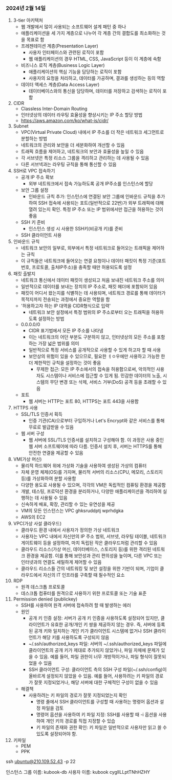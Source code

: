 ### 2024년 2월 14일

1.  3-tier 아키텍처
    - 웹 개발에서 많이 사용되는 소프트웨어 설계 패턴 중 하나
    - 애플리케이션을 세 가지 계층으로 나누어 각 계층 간의 결합도를 최소화하는 것을 목표로 함
    - 프레젠테이션 계층(Presentation Layer)
        - 사용자 인터페이스와 관련된 로직이 포함
        - 웹 애플리케이션의 경우 HTML, CSS, JavaScript 등이 이 계층에 속함
    - 비즈니스 로직 계층(Business Logic Layer)
        - 애플리케이션의 핵심 기능을 담당하는 로직이 포함
        - 사용자의 요청을 처리하고, 데이터를 가공하며, 결과를 생성하는 등의 역할
    - 데이터 액세스 계층(Data Access Layer)
        - 데이터베이스와의 통신을 담당하며, 데이터를 저장하고 검색하는 로직이 포함
2. CIDR
    - Classless Inter-Domain Routing
    - 인터넷상의 데이터 라우팅 효율성을 향상시키는 IP 주소 할당 방법
    - https://aws.amazon.com/ko/what-is/cidr/
3. Subnet
    - VPC(Virtual Private Cloud) 내에서 IP 주소를 더 작은 네트워크 세그먼트로 분할하는 방법
    - 네트워크의 관리와 보안을 더 세분화하여 개선할 수 있음
    - 트래픽 흐름을 제어하고, 네트워크의 보안과 효율성을 높일 수 있음
    - 각 서브넷은 특정 리소스 그룹을 격리하고 관리하는 데 사용될 수 있음
    - 다른 서브넥과는 라우팅 규칙을 통해 통신할 수 있음
4. SSH로 VPC 접속하기
    - 공개 IP 주소 확보
        - 외부 네트워크에서 접속 가능하도록 공개 IP주소를 인스턴스에 할당
    - 보안 그룹 설정
        - 인바운드 규칙 추가: 인스턴스에 연결된 보안 그룹에 인바운드 규칙을 추가하여 SSH 접속에 사용되는 포트(일반적으로 22번)가 외부 트래픽에 대해 열려 있는지 확인. 특정 IP 주소 또는 IP 범위에서만 접근을 허용하는 것이 좋음
    - SSH 키 준비
        - 인스턴스 생성 시 사용한 SSH키(비공개 키)를 준비
    - SSH 클라이언트 사용
5. 인바운드 규칙
    - 네트워크 보안의 일부로, 외부에서 특정 네트워크로 들어오는 트래픽을 제어하는 규칙
    - 이 규칙들은 네트워크에 들어오는 연결 요청이나 데이터 패킷이 특정 기준(포트 번호, 프로토콜, 출처IP주소)을 충족할 때만 허용되도록 설정
6. 패킷 출발지
    - 네트워크 통신에서 데이터 패킷이 생성되고 처음 보내진 네트워크 주소를 의미
    - 일반적으로 데이터를 보내는 장치의 IP 주소로, 패킷 헤더에 포함되어 있음
    - 패킷이 어디서 왔는지를 식별하는 데 사용되며, 네트워크 경로를 통해 데이터가 목적지까지 전송되는 과정에서 중요한 역할을 함
    - '허용하고자 하는 IP 대역을 CIDR형식으로 입력'
        - 네트워크 보안 설정에서 특정 범위의 IP 주소로부터 오는 트래픽을 허용하도록 설정하는 방법
    - 0.0.0.0/0
        - CIDR 표기법에서 모든 IP 주소를 나타냄
        - 이는 네트워크의 어던 부분도 구분하지 않고, 인터넷상의 모든 주소를 포함하는 가장 넓은 범위를 의미
        - 일반적으로 특정 서비스를 공개적으로 사용할 수 있게 하고자 할 때 사용
        - 보안상의 위험이 있을 수 있으므로, 필요한 ㅕㅇ우에만 사용하고 가능한 한 더 제한적인 규칙을 설정하는 것이 좋음
            - 무제한 접근: 모든 IP 주소에서의 접속을 허용함으로써, 악의적인 사용자도 시스템이나 서비스에 접근할 수 있게 됨. 민감한 데이터의 노출, 시스템의 무단 변경 또는 삭제, 서비스 거부(DoS) 공격 등을 초래할 수 있음
    - 포트
        - 웹 서버는 HTTP는 포트 80, HTTPS는 포트 443을 사용함
7. HTTPS 사용
    - SSL/TLS 인증서 획득
        - 인증 기관(CA)으로부터 구입하거나 Let's Encrypt와 같은 서비스를 통해 무료로 발급받을 수 있음
    - 웹 서버 구성
        - 웹 서버에 SSL/TLS 인증서를 설치하고 구성해야 함. 이 과정은 사용 중인 웹 서버 소프트웨어에 따라 다름. 인증서 설치 후, 서버는 HTTPS를 통해 안전한 연결을 제공할 수 있음
8. VM(가상 머신)
    - 물리적 하드웨어 위에 가상화 기술을 사용하여 생성된 가상의 컴퓨터
    - 자체 운영 체제(OS)를 가지며, 물리적 서버의 리소스(CPU, 메모리, 스토리지 등)를 가상화하여 분할 사용함
    - 다양한 용도로 사용될 수 있으며, 각각의 VM은 독립적인 컴퓨팅 환경을 제공함
    - 개발, 테스팅, 프로덕션 환경을 분리하거나, 다양한 애플리케이션을 격리하여 실행하는 데 사용될 수 있음
    - 신속하게 배포, 확장, 관리할 수 있는 유연성을 제공
    - VM의 모든 인스턴스는 VPC ghksruddptj wprhdgka
    - AWS의 EC2
9. VPC(가상 사설 클라우드)
    - 클라우드 환경 내에서 사용자가 정의한 가상 네트워크
    - 사용자는 VPC 내에서 자신만의 IP 주소 범위, 서브넷, 라우팅 테이블, 네트워크 게이트웨이 등을 설정하여, 마치 독립된 작은 클라우드처럼 관리할 수 있음
    - 클라우드 리소스(가상 머신, 데이터베이스, 스토리지 등)를 위한 격리된 네트워크 환경을 제공함. 이를 통해 보안성과 관리 편의성을 높이며, 다른 VPC 또는 인터넷과의 연결도 세밀하게 제어할 수 있음
    - 클라우드 리소스들 간의 네트워킹 및 보안 설정을 위한 기반이 되며, 기업이 클라우드에서 자신의 IT 인프라를 구축할 때 필수적인 요소
10. RDP
    - 원격 데스크톱 프로토콜
    - 데스크톱 컴퓨터를 원격으로 사용하기 위한 프로토콜 또는 기술 표준
11. Permission denied (publickey)
    - SSH를 사용하여 원격 서버에 접속하려 할 때 발생하는 에러
    - 원인
        - 공개 키 인증 설정: 서버가 공개 키 인증을 사용하도록 설정되어 있지만, 클라이언트가 유효한 공개/개인 키 쌍을 제공하지 않는 경우. 즉, 서버에 등록된 공개 키와 일치하는 개인 키가 클라이언트 시스템에 없거나 SSH 클라이언트가 해당 키를 사용하도록 구성되지 않음
        - ~/.ssh/authorized_keys 파일: 서버의 ~/.ssh/authorized_keys 파일에 클라이언트의 공개 키가 제대로 추가되지 않았거나, 파일 자체에 문제가 있을 수 있음. 예를 들어, 파일 권한이 너무 개방적이거나, 파일 형식이 잘못되었을 수 있음
        - SSH 클라이언트 구성: 클라이언트 측의 SSH 구성 파일(~/.ssh/config)이 올바르게 설정되지 않았을 수 있음.  예를 들어, 사용하려는 키 파일의 경로가 잘못 지정되었거나, 해당 서버에 대한 구체적인 구성이 없을 수 있음
    - 해결책
        - 사용하려는 키 파일의 경로가 잘못 지정되었는지 확인
            - 명령 줄에서 SSH 클라이언트를 구성할 때 사용하는 명령어 옵션과 설정 파일을 검토
            - 명령어 옵션을 사용하여 키 파일 지정: SSH를 사용할 때 -i 옵션을 사용하여 개인 키의 경로를 직접 지정할 수 있습
            - 키 파일의 존재와 권한 확인:  키 파일은 일반적으로 사용자만 읽고 쓸 수 있도록 설정되어야 함. 
12. 키파일
    - PEM
    - PPK






ssh ubuntu@210.109.52.43 -p 22




인스턴스 그룹 이름: kubook-db
사용자 이름: kubook
cyglILLptTNhHZHY